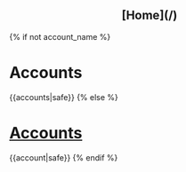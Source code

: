 <center><h2>[Home](/)</h2></center>

{% if not account_name %}
    <title>Accounts</title>
    <h1>Accounts</h1>
    {{accounts|safe}}
{% else %}
    <title>Accounts | {{account_name}}</title>
    <h1><a href="/accounts">Accounts</a></h1>
    {{account|safe}}
{% endif %}
